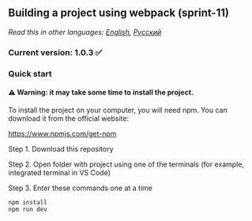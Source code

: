 ## Building a project using webpack (sprint-11)

*Read this in other languages: [English](README.md), [Русский](README.ru.md)*

### Current version: 1.0.3 :white_check_mark:

### Quick start

#### :warning: Warning: it may take some time to install the project.
To install the project on your computer, you will need npm. You can download it from the official website:

https://www.npmjs.com/get-npm

Step 1. Download this repository

Step 2. Open folder with project using one of the terminals (for example, integrated terminal in VS Code)

Step 3. Enter these commands one at a time

```
npm install
npm run dev
```


